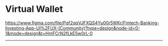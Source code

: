 # Virtual Wallet

https://www.figma.com/file/Pqf2qqVJFXQS4Yu00r5WKr/Fintech-Banking-Investing-App-UI%2FUX-(Community)?type=design&node-id=0-1&mode=design&t=HmFCrN2fLkE5w0rL-0




-------------------------------------------------------------------------------------------------------------------------------------------------------------


